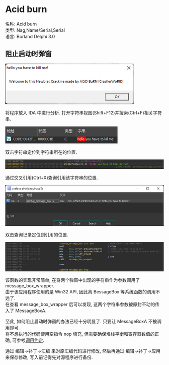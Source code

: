 # Acid burn

名称: Acid burn  
类型: Nag,Name/Serial,Serial  
语言: Borland Delphi 3.0  

## 阻止启动时弹窗

![](./assets/1_startup_msgbox.png)  

将程序放入 IDA 中进行分析. 打开字符串视图(Shift+F12)并搜索(Ctrl+F)相关字符串.  

![](./assets/1_ida_str_hello.png)  

双击字符串定位到字符串所在的位置.  

![](./assets/1_str_hello_position.png)  

通过交叉引用(Ctrl+X)查询引用该字符串的位置.  

![](./assets/1_str_hello_xref.png)  

双击查询记录定位到引用的位置.  

![](./assets/1_func_startup_msgbox.png)

该函数的实现非常简单, 在将两个弹窗中出现的字符串作为参数调用了 message_box_wrapper.  
由于该应用程序使用的是 Win32 API, 因此离 BessageBox 等系统函数的调用不远了.  
在查看 message_box_wrapper 后可以发现, 这两个字符串参数被原封不动的传入了 MessageBoxA.

至此, 如何阻止启动时弹窗的办法已经十分明显了. 只要让 MessageBoxA 不被调用即可.  
将不想执行的代码使用空指令 nop 填充, 但需要确保堆栈平衡和寄存器数值的正确, 可参考[调用约定](../调用约定.md).  

通过 编辑->补丁->汇编 来对原汇编代码进行修改, 然后再通过 编辑->补丁->应用 来保存修改, 写入前记得先对源程序进行备份.  
